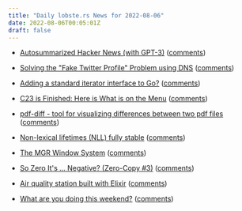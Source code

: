 ```yaml
---
title: "Daily lobste.rs News for 2022-08-06"
date: 2022-08-06T00:05:01Z
draft: false
---
```






- [Autosummarized Hacker News (with GPT-3)](https://danieljanus.pl/autosummarized-hn/)
  ([comments](https://lobste.rs/s/7kyfnr/autosummarized_hacker_news_with_gpt_3))



- [Solving the "Fake Twitter Profile" Problem using DNS](https://easydns.com/blog/2022/08/05/solving-the-fake-twitter-profile-problem-with-dns/)
  ([comments](https://lobste.rs/s/p7zaaf/solving_fake_twitter_profile_problem))



- [Adding a standard iterator interface to Go?](https://github.com/golang/go/discussions/54245)
  ([comments](https://lobste.rs/s/zq9bdp/adding_standard_iterator_interface_go))



- [C23 is Finished: Here is What is on the Menu](https://thephd.dev/c23-is-coming-here-is-what-is-on-the-menu)
  ([comments](https://lobste.rs/s/qgbrfj/c23_is_finished_here_is_what_is_on_menu))



- [pdf-diff - tool for visualizing differences between two pdf files](https://github.com/serhack/pdf-diff)
  ([comments](https://lobste.rs/s/xakwzu/pdf_diff_tool_for_visualizing))



- [Non-lexical lifetimes (NLL) fully stable](https://blog.rust-lang.org/2022/08/05/nll-by-default.html)
  ([comments](https://lobste.rs/s/s8mce2/non_lexical_lifetimes_nll_fully_stable))



- [The MGR Window System](https://hack.org/mc/mgr/)
  ([comments](https://lobste.rs/s/ddpqvc/mgr_window_system))



- [So Zero It's ... Negative? (Zero-Copy #3)](https://manishearth.github.io/blog/2022/08/03/zero-copy-3-so-zero-its-dot-dot-dot-negative/)
  ([comments](https://lobste.rs/s/6cfal5/so_zero_it_s_negative_zero_copy_3))



- [Air quality station built with Elixir](https://cmdarek.com/pages/air-quality-station.html)
  ([comments](https://lobste.rs/s/71rx7c/air_quality_station_built_with_elixir))



- [What are you doing this weekend?]()
  ([comments](https://lobste.rs/s/8ynhex/what_are_you_doing_this_weekend))


